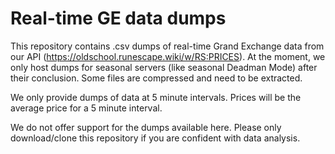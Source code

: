 # Real-time GE data dumps

This repository contains .csv dumps of real-time Grand Exchange data from our API (https://oldschool.runescape.wiki/w/RS:PRICES). At the moment, we only host dumps for seasonal servers (like seasonal Deadman Mode) after their conclusion. Some files are compressed and need to be extracted.

We only provide dumps of data at 5 minute intervals. Prices will be the average price for a 5 minute interval.

We do not offer support for the dumps available here. Please only download/clone this repository if you are confident with data analysis.